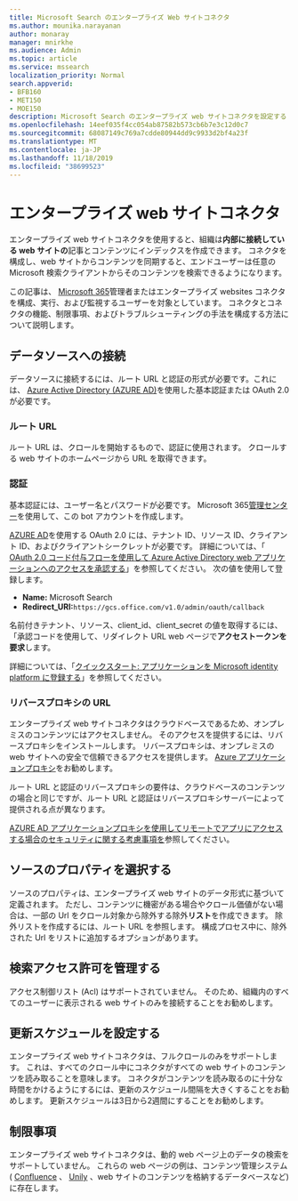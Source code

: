 ```yaml
---
title: Microsoft Search のエンタープライズ Web サイトコネクタ
ms.author: mounika.narayanan
author: monaray
manager: mnirkhe
ms.audience: Admin
ms.topic: article
ms.service: mssearch
localization_priority: Normal
search.appverid:
- BFB160
- MET150
- MOE150
description: Microsoft Search のエンタープライズ web サイトコネクタを設定する
ms.openlocfilehash: 14eef035f4cc054ab87582b573cb6b7e3c12d0c7
ms.sourcegitcommit: 68087149c769a7cdde80944dd9c9933d2bf4a23f
ms.translationtype: MT
ms.contentlocale: ja-JP
ms.lasthandoff: 11/18/2019
ms.locfileid: "38699523"
---
```

# <a name="enterprise-websites-connector"></a>エンタープライズ web サイトコネクタ

エンタープライズ web サイトコネクタを使用すると、組織は**内部に接続している web サイトの**記事とコンテンツにインデックスを作成できます。 コネクタを構成し、web サイトからコンテンツを同期すると、エンドユーザーは任意の Microsoft 検索クライアントからそのコンテンツを検索できるようになります。

この記事は、 [Microsoft 365](https://www.microsoft.com/microsoft-365)管理者またはエンタープライズ websites コネクタを構成、実行、および監視するユーザーを対象としています。 コネクタとコネクタの機能、制限事項、およびトラブルシューティングの手法を構成する方法について説明します。  

## <a name="connect-to-a-data-source"></a>データソースへの接続 
データソースに接続するには、ルート URL と認証の形式が必要です。これには、 [Azure Active Directory (AZURE AD)](https://docs.microsoft.com/azure/active-directory/)を使用した基本認証または OAuth 2.0 が必要です。

### <a name="root-url"></a>ルート URL
ルート URL は、クロールを開始するもので、認証に使用されます。 クロールする web サイトのホームページから URL を取得できます。

### <a name="authentication"></a>認証 
基本認証には、ユーザー名とパスワードが必要です。 Microsoft 365[管理センター](https://admin.microsoft.com)を使用して、この bot アカウントを作成します。

[AZURE AD](https://docs.microsoft.com/azure/active-directory/)を使用する OAuth 2.0 には、テナント ID、リソース ID、クライアント ID、およびクライアントシークレットが必要です。
詳細については、「 [OAuth 2.0 コード付与フローを使用して Azure Active Directory web アプリケーションへのアクセスを承認する](https://docs.microsoft.com/azure/active-directory/develop/v1-protocols-oauth-code)」を参照してください。 次の値を使用して登録します。
* **Name:** Microsoft Search
* **Redirect_URI:**`https://gcs.office.com/v1.0/admin/oauth/callback`

名前付きテナント、リソース、client_id、client_secret の値を取得するには、「承認コードを使用して、リダイレクト URL web ページで**アクセストークンを要求**します。

詳細については、「[クイックスタート: アプリケーションを Microsoft identity platform に登録する](https://docs.microsoft.com/azure/active-directory/develop/quickstart-register-app)」を参照してください。

### <a name="reverse-proxy-url"></a>リバースプロキシの URL 
エンタープライズ web サイトコネクタはクラウドベースであるため、オンプレミスのコンテンツにはアクセスしません。 そのアクセスを提供するには、リバースプロキシをインストールします。 リバースプロキシは、オンプレミスの web サイトへの安全で信頼できるアクセスを提供します。 [Azure アプリケーションプロキシ](https://docs.microsoft.com/azure/active-directory/manage-apps/application-proxy)をお勧めします。

ルート URL と認証のリバースプロキシの要件は、クラウドベースのコンテンツの場合と同じですが、ルート URL と認証はリバースプロキシサーバーによって提供される点が異なります。

[AZURE AD アプリケーションプロキシを使用してリモートでアプリにアクセスする場合のセキュリティに関する考慮事項を](https://docs.microsoft.com/azure/active-directory/manage-apps/application-proxy-security)参照してください。

## <a name="select-the-source-properties"></a>ソースのプロパティを選択する 
ソースのプロパティは、エンタープライズ web サイトのデータ形式に基づいて定義されます。 ただし、コンテンツに機密がある場合やクロール価値がない場合は、一部の Url をクロール対象から除外する除外**リスト**を作成できます。 除外リストを作成するには、ルート URL を参照します。 構成プロセス中に、除外された Url をリストに追加するオプションがあります。

## <a name="manage-search-permissions"></a>検索アクセス許可を管理する 
アクセス制御リスト (Acl) はサポートされていません。 そのため、組織内のすべてのユーザーに表示される web サイトのみを接続することをお勧めします。

## <a name="set-the-refresh-schedule"></a>更新スケジュールを設定する
エンタープライズ web サイトコネクタは、フルクロールのみをサポートします。 これは、すべてのクロール中にコネクタがすべての web サイトのコンテンツを読み取ることを意味します。 コネクタがコンテンツを読み取るのに十分な時間をかけるようにするには、更新のスケジュール間隔を大きくすることをお勧めします。 更新スケジュールは3日から2週間にすることをお勧めします。

## <a name="limitations"></a>制限事項 
エンタープライズ web サイトコネクタは、動的 web ページ上のデータの検索をサポートしていません。 これらの web ページの例は、コンテンツ管理システム ( [Confluence](https://www.atlassian.com/software/confluence) 、 [Unily](https://www.unily.com/) 、web サイトのコンテンツを格納するデータベースなど) に存在します。